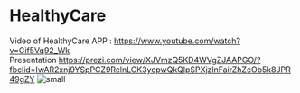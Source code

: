 # HealthyCare
Video of HealthyCare APP :
https://www.youtube.com/watch?v=Gif5Vq92_Wk     
Presentation 
https://prezi.com/view/XJVmzQ5KD4WVgZJAAPGO/?fbclid=IwAR2xnj9YSpPCZ9RclnLCK3ycpwQkQlpSPXjzlnFairZhZeOb5k8JPR49gZY
![small](https://user-images.githubusercontent.com/34006266/61399141-5b26e000-a882-11e9-87ec-b71ad50d6572.jpeg)


